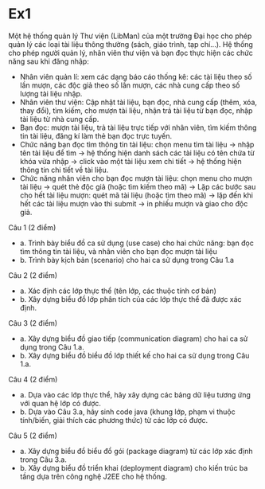 # Ex1

Một hệ thống quản lý Thư viện (LibMan) của một trường Đại học cho phép quản lý các loại tài
liệu thông thường (sách, giáo trình, tạp chí...). Hệ thống cho phép người quản lý, nhân viên thư
viện và bạn đọc thực hiện các chức năng sau khi đăng nhập:

- Nhân viên quản lí: xem các dạng báo cáo thống kê: các tài liệu theo số lần mượn, các
độc giả theo số lần mượn, các nhà cung cấp theo số lượng tài liệu nhập.
- Nhân viên thư viện: Cập nhật tài liệu, bạn đọc, nhà cung cấp (thêm, xóa, thay đổi), tìm
kiếm, cho mượn tài liệu, nhận trả tài liệu từ bạn đọc, nhập tài liệu từ nhà cung cấp.
- Bạn đọc: mượn tài liệu, trả tài liệu trực tiếp với nhân viên, tìm kiếm thông tin tài liệu,
đăng kí làm thẻ bạn đọc trực tuyến.
- Chức năng bạn đọc tìm thông tin tài liệu: chọn menu tìm tài liệu → nhập tên tài liệu để
tìm → hệ thống hiện danh sách các tài liệu có tên chứa từ khóa vừa nhập → click vào
một tài liệu xem chi tiết → hệ thống hiện thông tin chi tiết về tài liệu.
- Chức năng nhân viên cho bạn đọc mượn tài liệu: chọn menu cho mượn tài liệu → quét
thẻ độc giả (hoặc tìm kiếm theo mã) → Lặp các bước sau cho hết tài liệu mượn: quét mã
tài liệu (hoặc tìm theo mã) → lặp đến khi hết các tài liệu mượn vào thì submit → in
phiếu mượn và giao cho độc giả.

Câu 1 (2 điểm)
- a. Trình bày biểu đồ ca sử dụng (use case) cho hai chức năng: bạn đọc tìm thông tin tài liệu,
và nhân viên cho bạn đọc mượn tài liệu
- b. Trình bày kịch bản (scenario) cho hai ca sử dụng trong Câu 1.a

Câu 2 (2 điểm)
- a. Xác định các lớp thực thể (tên lớp, các thuộc tính cơ bản)
- b. Xây dựng biểu đồ lớp phân tích của các lớp thực thể đã được xác định.

Câu 3 (2 điểm)
- a. Xây dựng biểu đồ giao tiếp (communication diagram) cho hai ca sử dụng trong Câu 1.a.
- b. Xây dựng biểu đồ biểu đồ lớp thiết kế cho hai ca sử dụng trong Câu 1.a.

Câu 4 (2 điểm)
- a. Dựa vào các lớp thực thể, hãy xây dựng các bảng dữ liệu tương ứng với quan hệ lớp có
được.
- b. Dựa vào Câu 3.a, hãy sinh code java (khung lớp, phạm vi thuộc tính/biến, giải thích các
phương thức) từ các lớp có được.

Câu 5 (2 điểm)
- a. Xây dựng biểu đồ biểu đồ gói (package diagram) từ các lớp xác định trong Câu 3.a.
- b. Xây dựng biểu đồ triển khai (deployment diagram) cho kiến trúc ba tầng dựa trên công nghệ
J2EE cho hệ thống.